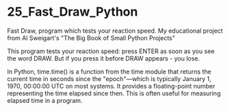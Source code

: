 # 25_Fast_Draw_Python
Fast Draw, program which tests your reaction speed. My educational project from Al Sweigart's "The Big Book of Small Python Projects"


This program tests your reaction speed: press ENTER as soon as you see the word DRAW. But if you press it before DRAW appears - you lose.

In Python, time.time() is a function from the time module that returns the current time in seconds since the "epoch"—which is typically January 1, 1970, 00:00:00 UTC on most systems. It provides a floating-point number representing the time elapsed since then.
This is often useful for measuring elapsed time in a program.

